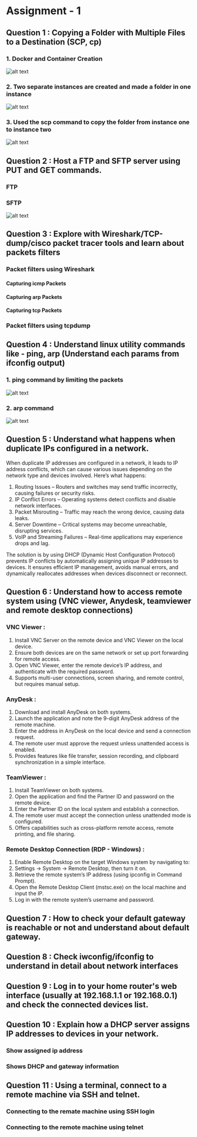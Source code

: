 # Assignment - 1

## Question 1 : Copying a Folder with Multiple Files to a Destination (SCP, cp)
### 1. Docker and Container Creation
  ![alt text](1.png)
### 2. Two separate instances are created and made a folder in one instance
  ![alt text](2.png)
### 3. Used the scp command to copy the folder from instance one to instance two
  ![alt text](3.png)

## Question 2 : Host a FTP and SFTP server using PUT and GET commands.
### FTP 

### SFTP
  ![alt text](6.png)


## Question 3 : Explore with Wireshark/TCP-dump/cisco packet tracer tools and learn about packets filters
### Packet filters using Wireshark
#### Capturing icmp Packets
#### Capturing arp Packets
#### Capturing tcp Packets
### Packet filters using tcpdump

## Question 4 : Understand linux utility commands like - ping, arp (Understand each params from ifconfig output)
### 1. ping command by limiting the packets
  ![alt text](7.png)
### 2. arp command
  ![alt text](8.png)

## Question 5 : Understand what happens when duplicate IPs configured in a network.
When duplicate IP addresses are configured in a network, it leads to IP address conflicts, which can cause various issues depending on the network type and devices involved. Here’s what happens:
1. Routing Issues – Routers and switches may send traffic incorrectly, causing failures or security risks.
2. IP Conflict Errors – Operating systems detect conflicts and disable network interfaces.
3. Packet Misrouting – Traffic may reach the wrong device, causing data leaks.
4. Server Downtime – Critical systems may become unreachable, disrupting services.
5. VoIP and Streaming Failures – Real-time applications may experience drops and lag.

The solution is by using  DHCP (Dynamic Host Configuration Protocol) prevents IP conflicts by automatically assigning unique IP addresses to devices. It ensures efficient IP management, avoids manual errors, and dynamically reallocates addresses when devices disconnect or reconnect.


## Question 6 : Understand how to access remote system using (VNC viewer, Anydesk, teamviewer and remote desktop connections)

### VNC Viewer :
1. Install VNC Server on the remote device and VNC Viewer on the local device.
2. Ensure both devices are on the same network or set up port forwarding for remote access.
3. Open VNC Viewer, enter the remote device’s IP address, and authenticate with the required password.
4. Supports multi-user connections, screen sharing, and remote control, but requires manual setup.

### AnyDesk :
1. Download and install AnyDesk on both systems.
2. Launch the application and note the 9-digit AnyDesk address of the remote machine.
3. Enter the address in AnyDesk on the local device and send a connection request.
4. The remote user must approve the request unless unattended access is enabled.
5. Provides features like file transfer, session recording, and clipboard synchronization in a simple interface.

### TeamViewer :
1. Install TeamViewer on both systems.
2. Open the application and find the Partner ID and password on the remote device.
3. Enter the Partner ID on the local system and establish a connection.
4. The remote user must accept the connection unless unattended mode is configured.
5. Offers capabilities such as cross-platform remote access, remote printing, and file sharing.

### Remote Desktop Connection (RDP - Windows) :
1. Enable Remote Desktop on the target Windows system by navigating to:
2. Settings → System → Remote Desktop, then turn it on.
3. Retrieve the remote system’s IP address (using ipconfig in Command Prompt).
4. Open the Remote Desktop Client (mstsc.exe) on the local machine and input the IP.
5. Log in with the remote system’s username and password.


## Question 7 : How to check your default gateway is reachable or not and understand about default gateway.

## Question 8 : Check iwconfig/ifconfig to understand in detail about network interfaces 

## Question 9 : Log in to your home router's web interface (usually at 192.168.1.1 or 192.168.0.1) and check the connected devices list.

## Question 10 : Explain how a DHCP server assigns IP addresses to devices in your network.
### Show assigned ip address 
### Shows DHCP and gateway information


## Question 11 : Using a terminal, connect to a remote machine via SSH and telnet.
### Connecting to the remate machine using SSH login
### Connecting to the remote machine using telnet



